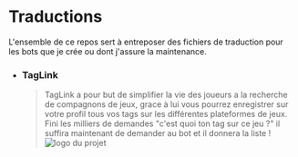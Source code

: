 # Traductions
L'ensemble de ce repos sert à entreposer des fichiers de traduction pour les bots que je crée ou dont j'assure la maintenance.

- ### TagLink
    >TagLink a pour but de simplifier la vie des joueurs a la recherche de compagnons de jeux, grace à lui vous pourrez enregistrer sur votre profil tous vos tags sur les différentes plateformes de jeux.
    Fini les milliers de demandes "c'est quoi ton tag sur ce jeu ?" il suffira maintenant de demander au bot et il donnera la liste ! 
    ![logo du projet](lien_pgp_projet)


